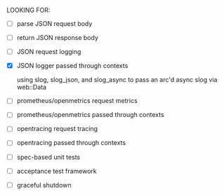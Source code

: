 LOOKING FOR:
* [ ] parse JSON request body
* [ ] return JSON response body
* [ ] JSON request logging
* [X] JSON logger passed through contexts

    using slog, slog_json, and slog_async to pass an arc'd async slog via
    web::Data

* [ ] prometheus/openmetrics request metrics
* [ ] prometheus/openmetrics passed through contexts
* [ ] opentracing request tracing
* [ ] opentracing passed through contexts
* [ ] spec-based unit tests
* [ ] acceptance test framework
* [ ] graceful shutdown
